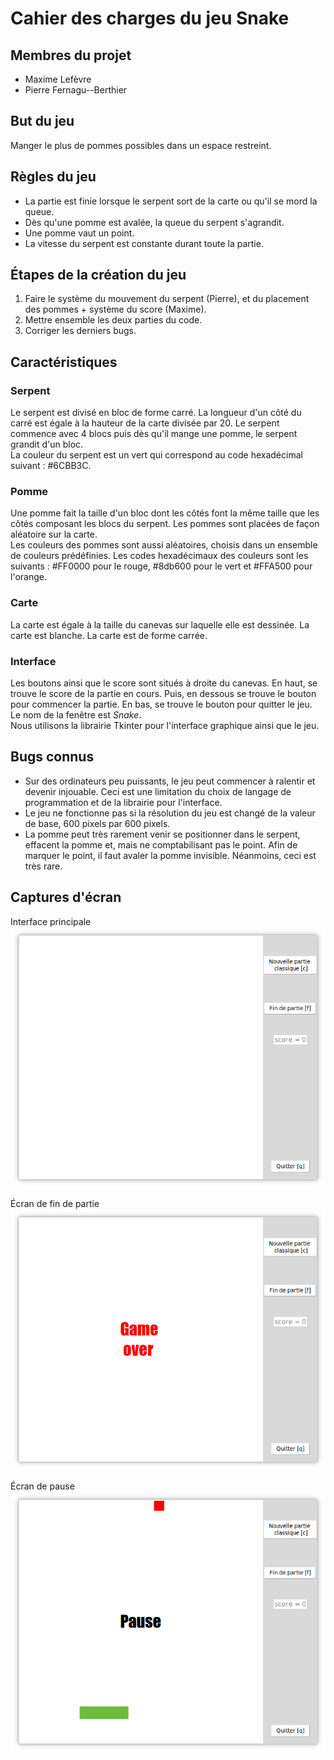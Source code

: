 # Cahier des charges du jeu Snake

## Membres du projet

- Maxime Lefèvre  
- Pierre Fernagu--Berthier  

## But du jeu

Manger le plus de pommes possibles dans un espace restreint.  

## Règles du jeu

- La partie est finie lorsque le serpent sort de la carte ou qu'il se mord la queue.  
- Dès qu'une pomme est avalée, la queue du serpent s'agrandit.  
- Une pomme vaut un point.  
- La vitesse du serpent est constante durant toute la partie.  

## Étapes de la création du jeu

1. Faire le système du mouvement du serpent (Pierre), et du placement des pommes + système du score (Maxime).  
2. Mettre ensemble les deux parties du code.  
3. Corriger les derniers bugs.  

## Caractéristiques

### Serpent

Le serpent est divisé en bloc de forme carré. La longueur d'un côté du carré est égale à la hauteur de la carte divisée par 20. Le serpent commence avec 4 blocs puis dès qu'il mange une pomme, le serpent grandit d'un bloc.  
La couleur du serpent est un vert qui correspond au code hexadécimal suivant : #6CBB3C.  

### Pomme

Une pomme fait la taille d'un bloc dont les côtés font la même taille que les côtés composant les blocs du serpent. Les pommes sont placées de façon aléatoire sur la carte.  
Les couleurs des pommes sont aussi aléatoires, choisis dans un ensemble de couleurs prédéfinies. Les codes hexadécimaux des couleurs sont les suivants : #FF0000 pour le rouge, #8db600 pour le vert et #FFA500 pour l'orange.  
### Carte

La carte est égale à la taille du canevas sur laquelle elle est dessinée. La carte est blanche. La carte est de forme carrée.  

### Interface

Les boutons ainsi que le score sont situés à droite du canevas. En haut, se trouve le score de la partie en cours. Puis, en dessous se trouve le bouton pour commencer la partie. En bas, se trouve le bouton pour quitter le jeu.  
Le nom de la fenêtre est *Snake*.  
Nous utilisons la librairie Tkinter pour l'interface graphique ainsi que le jeu.  

## Bugs connus

- Sur des ordinateurs peu puissants, le jeu peut commencer à ralentir et devenir injouable. Ceci est une limitation du choix de langage de programmation et de la librairie pour l'interface.  
- Le jeu ne fonctionne pas si la résolution du jeu est changé de la valeur de base, 600 pixels par 600 pixels.  
- La pomme peut très rarement venir se positionner dans le serpent, effacent la pomme et, mais ne comptabilisant pas le point. Afin de marquer le point, il faut avaler la pomme invisible. Néanmoins, ceci est très rare.  

## Captures d'écran 

Interface principale  
![Image](Screenshots/Main_Window.png)

Écran de fin de partie  
![Image](Screenshots/Game_Over.png)

Écran de pause  
![Image](Screenshots/Pause.png)
